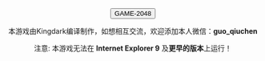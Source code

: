 <html>
<head> 
<div class="container text-center" id="2048">
</div> 
<html>
<body><Center><input type="button" value="GAME-2048" onclick="f();"></Center>
</body>
</html> 
 
<script>
function f()
{
window.location.href="https://guows.github.io";
}
</script>	
<body>
<p><Center> 本游戏由Kingdark编译制作，如想相互交流，欢迎添加本人微信：<b>guo_qiuchen</b></Center></p>
<p> <Center> 注意: 本游戏无法在 <b>Internet Explorer 9</b> 及<b>更早的版本</b>上运行！ </Center></p>
</body>

